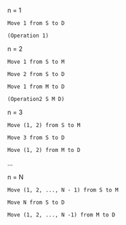 n = 1 

    Move 1 from S to D 
    
    (Operation 1)

n = 2 

    Move 1 from S to M
      
    Move 2 from S to D
    
    Move 1 from M to D 
    
    (Operation2 S M D)
    
n = 3

    Move (1, 2) from S to M
    
    Move 3 from S to D
    
    Move (1, 2) from M to D
    
...

n = N

    Move (1, 2, ..., N - 1) from S to M
    
    Move N from S to D
    
    Move (1, 2, ..., N -1) from M to D